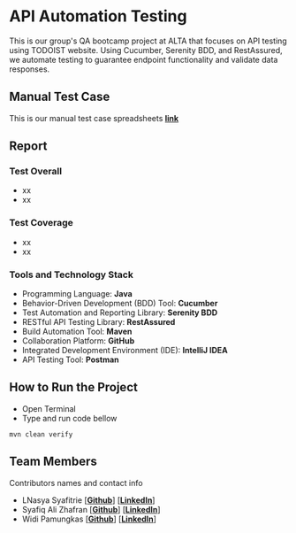 # API Automation Testing

This is our group's QA bootcamp project at ALTA that focuses on API testing using TODOIST website. Using Cucumber, Serenity BDD, and RestAssured, we automate testing to guarantee endpoint functionality and validate data responses.

## Manual Test Case

This is our manual test case spreadsheets [**link**](https://docs.google.com/spreadsheets/d/1ZIuXHxfgmynsKwnt4rx8w-B3bRqIqNazWsW_k3wBNsI/edit?usp=sharing)

## Report

### Test Overall

* xx
* xx

### Test Coverage

* xx
* xx

### Tools and Technology Stack

* Programming Language: **Java**
* Behavior-Driven Development (BDD) Tool: **Cucumber**
* Test Automation and Reporting Library: **Serenity BDD**
* RESTful API Testing Library: **RestAssured**
* Build Automation Tool: **Maven**
* Collaboration Platform: **GitHub**
* Integrated Development Environment (IDE): **IntelliJ IDEA**
* API Testing Tool: **Postman**

## How to Run the Project

* Open Terminal
* Type and run code bellow
```
mvn clean verify 
```

## Team Members

Contributors names and contact info

* LNasya Syafitrie [[**Github**](https://github.com/LNasyaS)]          [[**LinkedIn**](https://linkedin.com/in/lnasyaftre/)]
* Syafiq Ali Zhafran [[**Github**](https://github.com/SyafiqAliZ)]          [[**LinkedIn**](https://www.linkedin.com/in/syafiq-ali-zhafran/)]
* Widi Pamungkas [[**Github**](https://github.com/widipamungkas)]          [[**LinkedIn**](https://www.linkedin.com/in/widi-pamungkas-5b87501b7/)]